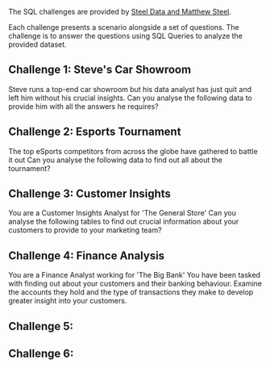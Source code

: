 The SQL challenges are provided by [Steel Data and Matthew Steel](https://www.steeldata.org.uk/sql.html).

Each challenge presents a scenario alongside a set of questions. The challenge is to answer the questions using SQL Queries to analyze the provided dataset.

## Challenge 1: Steve's Car Showroom
Steve runs a top-end car showroom but his data analyst has just quit and left him without his crucial insights.
Can you analyse the following data to provide him with all the answers he requires?

## Challenge 2: Esports Tournament
The top eSports competitors from across the globe have gathered to battle it out
Can you analyse the following data to find out all about the tournament?

## Challenge 3: Customer Insights
You are a Customer Insights Analyst for 'The General Store'
Can you analyse the following tables to find out crucial information about your customers to provide to your marketing team?

## Challenge 4: Finance Analysis
You are a Finance Analyst working for 'The Big Bank'
You have been tasked with finding out about your customers and their banking behaviour. Examine the accounts they hold and the type of transactions they make to develop greater insight into your customers.

## Challenge 5:

## Challenge 6:
